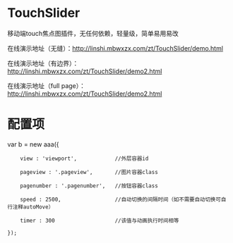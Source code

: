 # TouchSlider
移动端touch焦点图插件，无任何依赖，轻量级，简单易用易改

在线演示地址（无缝）：http://linshi.mbwxzx.com/zt/TouchSlider/demo.html

在线演示地址（有边界）：http://linshi.mbwxzx.com/zt/TouchSlider/demo2.html

在线演示地址（full page）：http://linshi.mbwxzx.com/zt/TouchSlider/demo2.html
# 配置项
var b = new aaa({

        view : 'viewport',            //外层容器id

        pageview : '.pageview',       //图片容器class

        pagenumber : '.pagenumber',   //按钮容器class

        speed : 2500,                 //自动切换的间隔时间（如不需要自动切换可自行注释autoMove）

        timer : 300                   //该值与动画执行时间相等

    });
